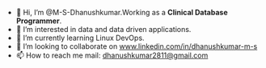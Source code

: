 - 👋 Hi, I’m @M-S-Dhanushkumar.Working as a **Clinical Database Programmer**.
- 👀 I’m interested in data and data driven applications.
- 🌱 I’m currently learning Linux DevOps.
- 💞️ I’m looking to collaborate on www.linkedin.com/in/dhanushkumar-m-s
- 📫 How to reach me mail: dhanushkumar2811@gmail.com

<!---
M-S-Dhanushkumar/M-S-Dhanushkumar is a ✨ special ✨ repository because its `README.md` (this file) appears on your GitHub profile.
You can click the Preview link to take a look at your changes.
--->
